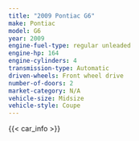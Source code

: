 ```yaml
---
title: "2009 Pontiac G6"
make: Pontiac
model: G6
year: 2009
engine-fuel-type: regular unleaded
engine-hp: 164
engine-cylinders: 4
transmission-type: Automatic
driven-wheels: Front wheel drive
number-of-doors: 2
market-category: N/A
vehicle-size: Midsize
vehicle-style: Coupe
---
```


{{< car_info >}}
